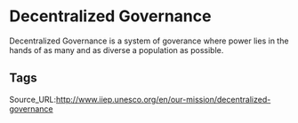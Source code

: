 # Decentralized Governance
Decentralized Governance is a system of goverance where power lies in the hands of as many and as diverse a population as possible.
## Tags
Source_URL:http://www.iiep.unesco.org/en/our-mission/decentralized-governance
